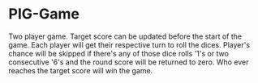 # PIG-Game
Two player game. Target score can be updated before the start of the game.
Each player will get their respective turn to roll the dices.
Player's chance will be skipped if there's any of those dice rolls '1's or two consecutive '6's and the round score will be returned to zero.
Who ever reaches the target score will win the game.
